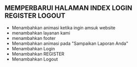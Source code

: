 ## MEMPERBARUI HALAMAN INDEX LOGIN REGISTER LOGOUT 
- Menambahkan animasi ketika ingin amsuk website
- menambahkan layanan kami
- menambahkan footer
- Menambahkan animasi pada "Sampaikan Laporan Anda"
- Menambahkan Login 
- Menambahkan REGISTER
- Menambahkan Logout
